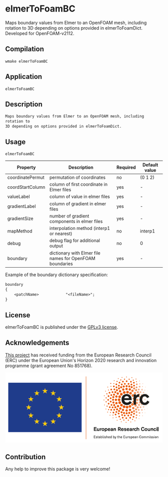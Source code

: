 # elmerToFoamBC
Maps boundary values from Elmer to an OpenFOAM mesh, including rotation to
3D depending on options provided in elmerToFoamDict. Developed for OpenFOAM-v2112.

## Compilation 
    wmake elmerToFoamBC

## Application
    elmerToFoamBC

## Description
    Maps boundary values from Elmer to an OpenFOAM mesh, including rotation to
    3D depending on options provided in elmerToFoamDict.

## Usage
    elmerToFoamBC

| Property         | Description                | Required | Default value |
|------------------|----------------------------|----------|---------------|
| coordinatePermut | permutation of coordinates | no       | (0 1 2)       |
| coordStartColumn    | column of first coordinate in Elmer files | yes | - |
| valueLabel          | column of value in elmer files | yes | - |
| gradientLabel       | column of gradient in elmer files | yes | - |
| gradientSize        | number of gradient components in elmer files | yes | - |
| mapMethod           | interpolation method (interp1 or nearest) | no | interp1 |
| debug               | debug flag for additional output           | no | 0 |
| boundary            | dictionary with Elmer file names for OpenFOAM boundaries | yes | - |

Example of the boundary dictionary specification:

    boundary 
    {
        <patchName>            "<fileName>";
    }

## License

elmerToFoamBC is published under the [GPLv3 license](https://www.gnu.org/licenses/gpl-3.0.html).

## Acknowledgements

[This project](https://nemocrys.github.io/) has received funding from the European Research Council (ERC) under the European Union's Horizon 2020 research and innovation programme (grant agreement No 851768).

<img src="https://raw.githubusercontent.com/nemocrys/nemoblock/master/EU-ERC.png">

## Contribution

Any help to improve this package is very welcome!

